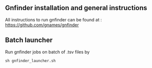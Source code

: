 ## Gnfinder installation and general instructions

All instructions to run gnfinder can be found at : https://github.com/gnames/gnfinder

## Batch launcher

Run gnfinder jobs on batch of .tsv files by 

```sh gnfinder_launcher.sh ```

